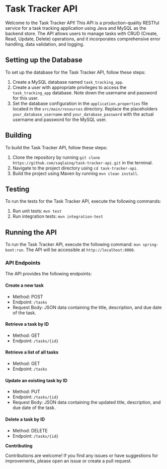 # Task Tracker API

Welcome to the Task Tracker API! This API is a production-quality RESTful service for a task tracking application using Java and MySQL as the backend store. The API allows users to manage tasks with CRUD (Create, Read, Update, Delete) operations, and it incorporates comprehensive error handling, data validation, and logging.

## Setting up the Database

To set up the database for the Task Tracker API, follow these steps:

1. Create a MySQL database named `task_tracking_app`.
2. Create a user with appropriate privileges to access the `task_tracking_app` database. Note down the username and password for this user.
3. Set the database configuration in the `application.properties` file located in the `src/main/resources` directory. Replace the placeholders `your_database_username` and `your_database_password` with the actual username and password for the MySQL user.

## Building

To build the Task Tracker API, follow these steps:

1. Clone the repository by running `git clone https://github.com/saqlainq/task-tracker-api.git` in the terminal.
2. Navigate to the project directory using `cd task-tracker-api`.
3. Build the project using Maven by running `mvn clean install`.

## Testing

To run the tests for the Task Tracker API, execute the following commands:

1. Run unit tests: `mvn test`
2. Run integration tests: `mvn integration-test`

## Running the API

To run the Task Tracker API, execute the following command: `mvn spring-boot:run`. The API will be accessible at `http://localhost:8080`.

### API Endpoints

The API provides the following endpoints:

#### Create a new task

- Method: POST
- Endpoint: `/tasks`
- Request Body: JSON data containing the title, description, and due date of the task.

#### Retrieve a task by ID

- Method: GET
- Endpoint: `/tasks/{id}`

#### Retrieve a list of all tasks

- Method: GET
- Endpoint: `/tasks`

#### Update an existing task by ID

- Method: PUT
- Endpoint: `/tasks/{id}`
- Request Body: JSON data containing the updated title, description, and due date of the task.

#### Delete a task by ID

- Method: DELETE
- Endpoint: `/tasks/{id}`

**Contributing**

Contributions are welcome! If you find any issues or have suggestions for improvements, please open an issue or create a pull request.

